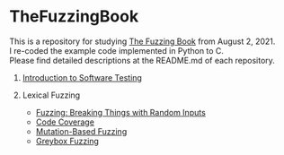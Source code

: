# TheFuzzingBook

This is a repository for studying [The Fuzzing Book](https://www.fuzzingbook.org) from August 2, 2021. <br>
I re-coded the example code implemented in Python to C.<br>
Please find detailed descriptions at the README.md of each repository.

1. [Introduction to Software Testing](https://github.com/KimSeoYe/TheFuzzingBook/tree/main/1_introduction_to_software_testing#readme)

2. Lexical Fuzzing
   - [Fuzzing: Breaking Things with Random Inputs](https://github.com/KimSeoYe/TheFuzzingBook/tree/main/2_lexical_fuzzing/1_fuzzing_braking_thing_with_random_inputs#readme)
   - [Code Coverage](https://github.com/KimSeoYe/TheFuzzingBook/tree/main/2_lexical_fuzzing/2_code_coverage#readme)
   - [Mutation-Based Fuzzing](https://github.com/KimSeoYe/TheFuzzingBook/tree/main/2_lexical_fuzzing/3_mutation_based_fuzzing#readme)
	- [Greybox Fuzzing](https://github.com/KimSeoYe/TheFuzzingBook/tree/main/2_lexical_fuzzing/4_greybox_fuzzing#readme)
